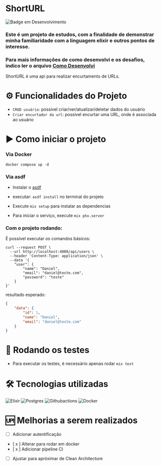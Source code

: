 # ShortURL

![Badge em Desenvolvimento](https://img.shields.io/badge/status-em_desenvolvimento-green)

### Este é um projeto de estudos, com a finalidade de demonstrar minha familiaridade com a linguagem elixir e outros pontos de interesse.
### Para mais informações de como desenvolvi e os desafios, indico ler o arquivo [Como Desenvolvi](como_desenvolvi.md) 

ShortURL é uma api para realizar encurtamento de URLs.

# ⚙️ Funcionalidades do Projeto
- `CRUD usuário`: possível criar/ver/atualizar/deletar dados do usuário
- `Criar encurtador da url`: possível encurtar uma URL, onde é associada ao usuário

# ▶️ Como iniciar o projeto

### Via Docker

```
docker compose up -d
```

### Via asdf

- Instalar o [asdf](https://github.com/asdf-vm/asdf)
- executar: `asdf install` no terminal do projeto


- Execute `mix setup` para instalar as dependencias
- Para iniciar o serviço, execute `mix phx.server`


### Com o projeto rodando:
É possível executar os comandos básicos:

```shell
curl --request POST \
  --url http://localhost:4000/api/users \
  --header 'Content-Type: application/json' \
  --data '{
	"user": {
		"name": "Daniel",
		"email": "daniel@teste.com",
		"password": "teste"
	}
}'
```
resultado esperado:
```json
{
	"data": {
		"id": 1,
		"name": "Daniel",
		"email": "daniel@teste.com"
	}
}
```

# 🧪 Rodando os testes
- Para executar os testes, é necessário apenas rodar `mix test`

# 🛠️ Tecnologias utilizadas

![Elixir](https://img.shields.io/badge/Elixir-4B275F?style=for-the-badge&logo=elixir&logoColor=white)
![Postgres](https://img.shields.io/badge/PostgreSQL-316192?style=for-the-badge&logo=postgresql&logoColor=white)
![Githubactions](https://img.shields.io/badge/Github%20Actions-282a2e?style=for-the-badge&logo=githubactions&logoColor=367cfe)
![Docker](https://img.shields.io/badge/Docker-2CA5E0?style=for-the-badge&logo=docker&logoColor=white)


# 🆙 Melhorias a serem realizados

- [ ] Adicionar autentificação
- [ x ] Alterar para rodar em docker
- [ x ] Adicionar pipeline CI
- [ ] Ajustar para apróximar de Clean Architecture
